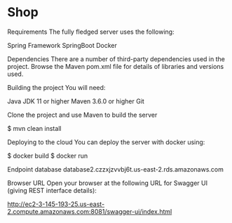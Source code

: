 # Shop

Requirements
The fully fledged server uses the following:

Spring Framework
SpringBoot
Docker

Dependencies
There are a number of third-party dependencies used in the project. Browse the Maven pom.xml file for details of libraries and versions used.

Building the project
You will need:

Java JDK 11 or higher
Maven 3.6.0 or higher
Git

Clone the project and use Maven to build the server

$ mvn clean install

Deploying to the cloud
You can deploy the server with docker using:

$ docker build 
$ docker run 

Endpoint database
database2.czzxjzvvbj6t.us-east-2.rds.amazonaws.com

Browser URL
Open your browser at the following URL for Swagger UI (giving REST interface details):

http://ec2-3-145-193-25.us-east-2.compute.amazonaws.com:8081/swagger-ui/index.html
